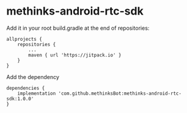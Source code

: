 # methinks-android-rtc-sdk

Add it in your root build.gradle at the end of repositories:

    allprojects {
		repositories {
			...
			maven { url 'https://jitpack.io' }
		}
	}
    
Add the dependency

    dependencies {
        implementation 'com.github.methinksBot:methinks-android-rtc-sdk:1.0.0'
	}
